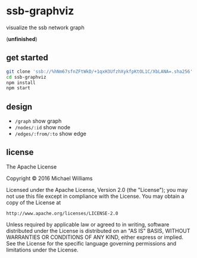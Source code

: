 # ssb-graphviz

visualize the ssb network graph

(**unfinished**)

## get started

```sh
git clone 'ssb://%hNm67sfnZFtWkD/+1qxH3UfzhXykfpKtOL1C/XbLANA=.sha256' ssb-graphviz
cd ssb-graphviz
npm install
npm start
```

## design

- `/graph` show graph
- `/nodes/:id` show node
- `/edges/:from/:to` show edge

## license

The Apache License

Copyright &copy; 2016 Michael Williams

Licensed under the Apache License, Version 2.0 (the "License");
you may not use this file except in compliance with the License.
You may obtain a copy of the License at

    http://www.apache.org/licenses/LICENSE-2.0

Unless required by applicable law or agreed to in writing, software
distributed under the License is distributed on an "AS IS" BASIS,
WITHOUT WARRANTIES OR CONDITIONS OF ANY KIND, either express or implied.
See the License for the specific language governing permissions and
limitations under the License.
